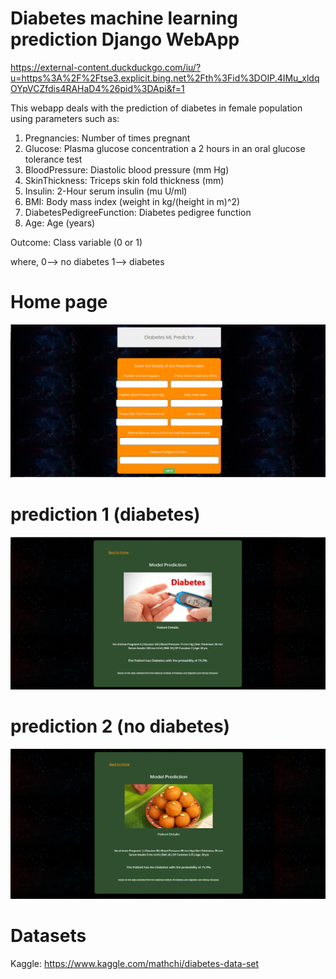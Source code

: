 # Diabetes machine learning prediction Django WebApp

https://external-content.duckduckgo.com/iu/?u=https%3A%2F%2Ftse3.explicit.bing.net%2Fth%3Fid%3DOIP.4IMu_xldqOYpVCZfdis4RAHaD4%26pid%3DApi&f=1


This webapp deals with the prediction of diabetes in female population using parameters such as:


1) Pregnancies: Number of times pregnant
2) Glucose: Plasma glucose concentration a 2 hours in an oral glucose tolerance test
3) BloodPressure: Diastolic blood pressure (mm Hg)
4) SkinThickness: Triceps skin fold thickness (mm)
5) Insulin: 2-Hour serum insulin (mu U/ml)
6) BMI: Body mass index (weight in kg/(height in m)^2)
7) DiabetesPedigreeFunction: Diabetes pedigree function
8) Age: Age (years)

Outcome: Class variable (0 or 1)

where, 
0--> no diabetes
1--> diabetes


# Home page
![name-of-you-image](https://github.com/abinesh007/diabetes_ml_djangoapp/blob/main/pg_pic/1.png)

# prediction 1 (diabetes)
![name-of-you-image](https://github.com/abinesh007/diabetes_ml_djangoapp/blob/main/pg_pic/2.1.png)


# prediction 2 (no diabetes)
![name-of-you-image](https://github.com/abinesh007/diabetes_ml_djangoapp/blob/main/pg_pic/2.2.png)




# Datasets

Kaggle: https://www.kaggle.com/mathchi/diabetes-data-set
